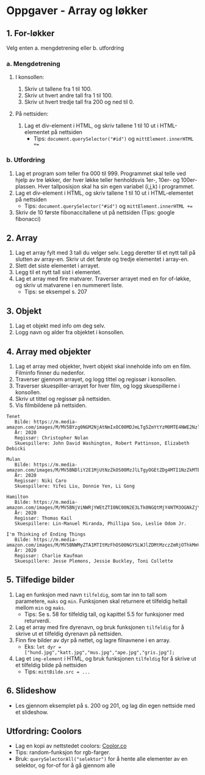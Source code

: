 # Oppgaver - Array og løkker

## 1. For-løkker

Velg enten a. mengdetrening eller b. utfordring

### a. Mengdetrening

1. I konsollen:
   1. Skriv ut tallene fra 1 til 100.
   2. Skriv ut hvert andre tall fra 1 til 100.
   3. Skriv ut hvert tredje tall fra 200 og ned til 0.

2. På nettsiden:
   1. Lag et div-element i HTML, og skriv tallene 1 til 10 ut i HTML-elementet på nettsiden
      - Tips: `document.querySelector("#id")` og `mittElement.innerHTML +=`

### b. Utfordring

1. Lag et program som teller fra 000 til 999. Programmet skal telle ved hjelp av tre løkker, der hver løkke teller henholdsvis 1er-, 10er- og 100er-plassen. Hver tallposisjon skal ha sin egen variabel (i,j,k) i programmet.
2. Lag et div-element i HTML, og skriv tallene 1 til 10 ut i HTML-elementet på nettsiden
   - Tips: `document.querySelector("#id")` og `mittElement.innerHTML +=`
3. Skriv de 10 første fibonaccitallene ut på nettsiden (Tips: google fibonacci)

## 2. Array

1. Lag et array fylt med 3 tall du velger selv. Legg deretter til et nytt tall på slutten av array-en. Skriv ut det første og tredje elementet i array-en.
2. Slett det siste elementet i arrayet.
3. Legg til et nytt tall sist i elementet.
4. Lag et array med fire matvarer. Traverser arrayet med en for of-løkke, og skriv ut matvarene i en nummerert liste.
   - Tips: se eksempel s. 207

## 3. Objekt
1. Lag et objekt med info om deg selv.
2. Logg navn og alder fra objektet i konsollen.

## 4. Array med objekter

1. Lag et array med objekter, hvert objekt skal inneholde info om en film. Filminfo finner du nedenfor.
2. Traverser gjennom arrayet, og logg tittel og regissør i konsollen.
3. Traverser skuespiller-arrayet for hver film, og logg skuespillerne i konsollen.
4. Skriv ut tittel og regissør på nettsiden.
5. Vis filmbildene på nettsiden. 


```
Tenet
   Bilde: https://m.media-amazon.com/images/M/MV5BYzg0NGM2NjAtNmIxOC00MDJmLTg5ZmYtYzM0MTE4NWE2NzlhXkEyXkFqcGdeQXVyMTA4NjE0NjEy._V1_SY1000_CR0,0,666,1000_AL_.jpg
   År: 2020
   Regissør: Christopher Nolan
   Skuespillere: John David Washington, Robert Pattinson, Elizabeth Debicki

Mulan
   Bilde: https://m.media-amazon.com/images/M/MV5BNDliY2E1MjUtNzZkOS00MzJlLTgyOGEtZDg4MTI1NzZkMTBhXkEyXkFqcGdeQXVyNjMwMzc3MjE@._V1_SY1000_CR0,0,675,1000_AL_.jpg
   År: 2020
   Regissør: Niki Caro
   Skuespillere: Yifei Liu, Donnie Yen, Li Gong

Hamilton
   Bilde: https://m.media-amazon.com/images/M/MV5BNjViNWRjYWEtZTI0NC00N2E3LTk0NGQtMjY4NTM3OGNkZjY0XkEyXkFqcGdeQXVyMjUxMTY3ODM@._V1_SY1000_CR0,0,674,1000_AL_.jpg
   År: 2020
   Regissør: Thomas Kail
   Skuespillere: Lin-Manuel Miranda, Phillipa Soo, Leslie Odom Jr.

I'm Thinking of Ending Things
   Bilde: https://m.media-amazon.com/images/M/MV5BNWMyZTA1MTItMzFhOS00NGY5LWJlZDMtMzczZmRjOThkMmViXkEyXkFqcGdeQXVyMjUxMTY3ODM@._V1_SY1000_CR0,0,674,1000_AL_.jpg
   År: 2020
   Regissør: Charlie Kaufman
   Skuespillere: Jesse Plemons, Jessie Buckley, Toni Collette
```

## 5. Tilfedige bilder

1. Lag en funksjon med navn `tilfeldig`, som tar inn to tall som parametere, `maks` og `min`. Funksjonen skal returnere et tilfeldig heltall mellom `min` og `maks`.
   - Tips: Se s. 58 for tilfeldig tall, og kapittel 5.5 for funksjoner med returverdi.
2. Lag et array med fire dyrenavn, og bruk funksjonen `tilfeldig` for å skrive ut et tilfeldig dyrenavn på nettsiden.
3. Finn fire bilder av dyr på nettet, og lagre filnavnene i en array.
   - Eks: `let dyr = ["hund.jpg","katt.jpg","mus.jpg","ape.jpg","gris.jpg"];`
4. Lag et `img-element` i HTML, og bruk funksjonen `tilfeldig` for å skrive ut et tilfeldig bilde på nettsiden
   - Tips: `mittBilde.src = ...`

## 6. Slideshow

- Les gjennom eksemplet på s. 200 og 201, og lag din egen nettside med et slideshow.

## Utfordring: Coolors

- Lag en kopi av nettstedet coolors: [Coolor.co](https://coolors.co/0c090d-e01a4f-f15946-f9c22e-53b3cb)
- Tips: random-funksjon for rgb-farger.
- Bruk: `querySelectorAll("selektor")` for å hente alle elementer av en selektor, og for-of for å gå gjennom alle
